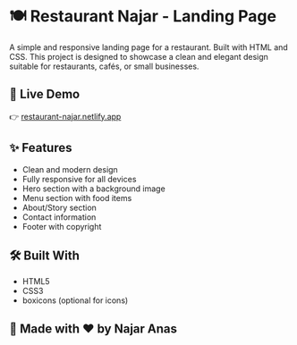 # 🍽️ Restaurant Najar - Landing Page

A simple and responsive landing page for a restaurant. Built with HTML and CSS. This project is designed to showcase a clean and elegant design suitable for restaurants, cafés, or small businesses.

## 🔗 Live Demo

👉 [restaurant-najar.netlify.app](https://restaurant-najar.netlify.app/)

## ✨ Features

- Clean and modern design
- Fully responsive for all devices
- Hero section with a background image
- Menu section with food items
- About/Story section
- Contact information
- Footer with copyright

## 🛠️ Built With

- HTML5
- CSS3
- boxicons (optional for icons)


## 🚀 Made with ❤️ by Najar Anas
